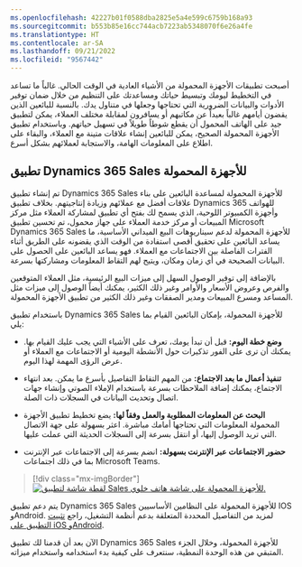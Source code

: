 ```yaml
---
ms.openlocfilehash: 42227b01f0588dba2825e5a4e599c6759b168a93
ms.sourcegitcommit: b553b85e16cc744acb7223ab5348070f6e26a4fe
ms.translationtype: HT
ms.contentlocale: ar-SA
ms.lasthandoff: 09/21/2022
ms.locfileid: "9567442"
---
```

أصبحت تطبيقات الأجهزة المحمولة من الأشياء العادية في الوقت الحالي. غالباً ما تساعد في التخطيط ليومك وتبسيط حياتك ومساعدتك على التنظيم من خلال ضمان توفير الأدوات والبيانات الضرورية التي تحتاجها وجعلها في متناول يدك. بالنسبة للبائعين الذين يقضون أيامهم غالباً بعيداً عن مكاتبهم أو يسافرون لمقابلة مختلف العملاء، يمكن لتطبيق جيد على الهاتف المحمول أن يقطع شوطاً طويلاً في تسهيل حياتهم. وباستخدام تطبيق الأجهزة المحمولة الصحيح، يمكن للبائعين إنشاء علاقات متينة مع العملاء، والبقاء على اطلاع على المعلومات الهامة، والاستجابة لعملائهم بشكل أسرع.

## <a name="the-dynamics-365-sales-mobile-app"></a>تطبيق Dynamics 365 Sales للأجهزة المحمولة

تم إنشاء تطبيق Dynamics 365 Sales للأجهزة المحمولة لمساعدة البائعين على بناء علاقات أفضل مع عملائهم وزيادة إنتاجيتهم. بخلاف تطبيق Dynamics 365 للهواتف وأجهزة الكمبيوتر اللوحية‬، الذي يسمح لك بفتح أي تطبيق لمشاركة العملاء مثل مركز المبيعات أو مركز خدمة العملاء على جهاز محمول، تم تحسين تطبيق Microsoft Dynamics 365 Sales للأجهزة المحمولة لدعم سيناريوهات البيع الميداني الأساسية، ما يساعد البائعين على تحقيق أقصى استفادة من الوقت الذي يقضونه على الطريق أثناء الفترات الفاصلة بين الاجتماعات مع العملاء. فهو يساعد البائعين على الحصول على البيانات الصحيحة في أي زمان ومكان، ويتيح لهم التقاط المعلومات ومشاركتها بسرعة.

بالإضافة إلى توفير الوصول السهل إلى ميزات البيع الرئيسية، مثل العملاء المتوقعين والفرص وعروض الأسعار والأوامر وغير ذلك الكثير، يمكنك أيضاً الوصول إلى ميزات مثل المساعد ومسرع المبيعات ومدير الصفقات وغير ذلك الكثير من تطبيق الأجهزة المحمولة.

باستخدام تطبيق Dynamics 365 Sales للأجهزة المحمولة‬، بإمكان البائعين القيام بما يلي:

-   **وضع خطة اليوم:** قبل أن تبدأ يومك، تعرف على الأشياء التي يجب عليك القيام بها. يمكنك أن ترى على الفور تذكيرات حول الأنشطة اليومية أو الاجتماعات مع العملاء أو عرض الرؤى المهمة لهذا اليوم.

-   **تنفيذ أعمال ما بعد الاجتماع:** من المهم التقاط التفاصيل بأسرع ما يمكن. بعد انتهاء الاجتماع، يمكنك إضافة الملاحظات بسرعة باستخدام الإملاء الصوتي وإنشاء جهات اتصال وتحديث البيانات في السجلات ذات الصلة.

-   **البحث عن المعلومات المطلوبة والعمل وفقاً لها:** يضع تخطيط تطبيق الأجهزة المحمولة المعلومات التي تحتاجها أمامك مباشرة. 
    اعثر بسهولة على جهة الاتصال التي تريد الوصول إليها، أو انتقل بسرعة إلى السجلات الحديثة التي عملت عليها.

-   **حضور الاجتماعات عبر الإنترنت بسهولة:** انضم بسرعة إلى الاجتماعات عبر الإنترنت بما في ذلك اجتماعات Microsoft Teams.

> [!div class="mx-imgBorder"]
> [![لقطة شاشة لتطبيق Sales للأجهزة المحمولة على شاشة هاتف خلوي.](../media/sales-mobile-app-interface.png)](../media/sales-mobile-app-interface.png#lightbox)

يتم دعم تطبيق Dynamics 365 Sales للأجهزة المحمولة على النظامين الأساسيين IOS وAndroid. لمزيد من التفاصيل المحددة المتعلقة بدعم أنظمة التشغيل، راجع [تثبيت التطبيق على iOS وAndroid](/dynamics365/sales/sales-mobile/install-mobile-app/?azure-portal=true).

الآن بعد أن قدمنا لك تطبيق Dynamics 365 Sales للأجهزة المحمولة، وخلال الجزء المتبقي من هذه الوحدة النمطية، سنتعرف على كيفية بدء استخدامه واستخدام ميزاته.
